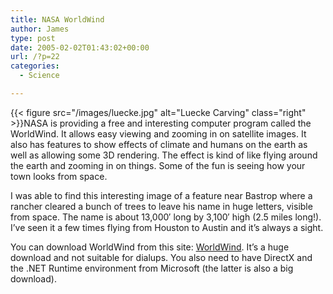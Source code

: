 ```yaml
---
title: NASA WorldWind
author: James
type: post
date: 2005-02-02T01:43:02+00:00
url: /?p=22
categories:
  - Science

---
```

{{< figure src="/images/luecke.jpg" alt="Luecke Carving" class="right" >}}NASA is providing a free and interesting computer program called the WorldWind. It allows easy viewing and zooming in on satellite images. It also has features to show effects of climate and humans on the earth as well as allowing some 3D rendering. The effect is kind of like flying around the earth and zooming in on things. Some of the fun is seeing how your town looks from space.

I was able to find this interesting image of a feature near Bastrop where a rancher cleared a bunch of trees to leave his name in huge letters, visible from space. The name is about 13,000&#8242; long by 3,100&#8242; high (2.5 miles long!). I&#8217;ve seen it a few times flying from Houston to Austin and it&#8217;s always a sight.

You can download WorldWind from this site: [WorldWind][1]. It&#8217;s a huge download and not suitable for dialups. You also need to have DirectX and the .NET Runtime environment from Microsoft (the latter is also a big download).

 [1]: http://worldwind.arc.nasa.gov/